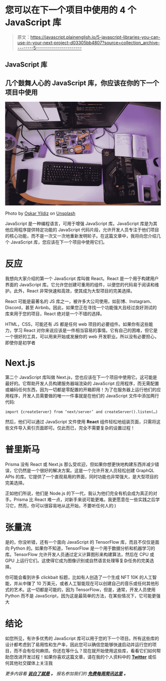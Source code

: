 # 您可以在下一个项目中使用的 4 个 JavaScript 库

> 原文：<https://javascript.plainenglish.io/5-javascript-libraries-you-can-use-in-your-next-project-d03305bb4807?source=collection_archive---------5----------------------->

## JavaScript 库

## 几个鼓舞人心的 JavaScript 库，你应该在你的下一个项目中使用

![](img/1be18be80dea2f7c36c0653dbb5efb97.png)

Photo by [Oskar Yildiz](https://unsplash.com/@oskaryil?utm_source=unsplash&utm_medium=referral&utm_content=creditCopyText) on [Unsplash](https://unsplash.com/s/photos/javascript?utm_source=unsplash&utm_medium=referral&utm_content=creditCopyText)

JavaScript 是一种编程语言，可用于增强 JavaScript 库。JavaScript 库是为其他应用程序提供特定功能的 JavaScript 代码片段，允许开发人员专注于他们项目的核心功能，而不是一次又一次地重新发明轮子。在这篇文章中，我将向您介绍几个 JavaScript 库，您应该在下一个项目中使用它们。

# 反应

我想向大家介绍的第一个 JavaScript 库叫做 React。React 是一个用于构建用户界面的 JavaScript 库。它允许您创建可重用的组件，以便您的代码易于阅读和维护。此外，React 非常快速和高效，使其成为大型项目的完美选择。

React 可能是最著名的 JS 库之一，被许多大公司使用，如彭博、Instagram、Discord，甚至 Airbnb。因此，如果您正在寻找一个功能强大且经过良好测试的库来用于您的项目，React 绝对是一个不错的选择。

HTML，CSS，可能还有 JS 都是任何 web 项目的必要组件。如果你有这些能力，学习 React 对你来说应该是一件相当容易的事情。它有自己的困难，但它是一个很好的工具，可以用来开始或发展你的 web 开发职业。所以没有必要担心，即使你是初学者

# Next.js

第二个 JavaScript 库叫做 Next.js，您也应该在下一个项目中使用它。这可能是最好的。它帮助开发人员构建服务器端渲染的 JavaScript 应用程序，而无需配置或编码任何东西，因为一切都是零配置的开箱即用！为了在服务器上运行他们的应用程序，开发人员需要做的唯一一件事就是在他们的 JavaScript 文件中添加两行代码:

```
import {createServer} from ‘next/server’ and createServer().listen(…)
```

然后，他们可以通过 JavaScript 文件使用 **React** 组件轻松地组装页面，只需将这些文件导入索引页面即可。仅此而已，完全不需要复杂的设置过程！

# 普里斯马

Prisma 没有 React 或 Next.js 那么受欢迎，但如果你想更快地构建东西并减少错误，它仍然是一个很好的解决方案。这是一个允许开发人员轻松创建 GraphQL APIs 的库。它提供了一个直观易用的界面，同时功能也非常强大，是大型项目的完美选择。

正如他们所说，他们是 Node.js 的下一代，我认为他们完全有机会成为真正的对手。Prisma 比 React 难一点，对新手来说可能更难。我更愿意在一些实践之后学习它，然而，你可以很容易地从这开始，不要听任何人的:)

# 张量流

是的，你没听错，还有一个面向 JavaScript 的 TensorFlow 库，而且不仅仅是面向 Python 的。如果你不知道，TensorFlow 是一个用于数据分析和机器学习的库。TensorFlow 允许开发人员通过定义计算图形来构建算法，然后在 CPU 或 GPU 上运行它们。这使得它成为图像识别或自然语言处理等复杂任务的完美选择。

你可能会看到许多 clickbait 标题，比如有人创造了一个生成 NFT 10K 的人工智能，并从中赚了 10 万美元，或者人工智能现在可以创建自己的音乐或任何其他形式的艺术。这一切都是可能的，因为 TensorFlow，但是，通常，开发人员使用 Python 而不是 JavaScript，因为这是最简单的方法，在某些情况下，它可能更强大

# 结论

如您所见，有许多优秀的 JavaScript 库可以用于您的下一个项目。所有这些库的设计都考虑到了易用性和生产率，因此您可以确信您能够快速启动并运行您的项目，而不会有任何麻烦。你还在等什么？现在就开始使用这些库，看看它们如何帮助您改进开发过程！如果你喜欢这篇文章，请在我的个人资料中的 [**Twitter**](https://twitter.com/MarkKnd) 或任何其他社交媒体上关注我

*更多内容看* [***说白了就是***](http://plainenglish.io/) ***。*** *报名参加我们的* [***免费每周简讯这里***](http://newsletter.plainenglish.io/) ***。***